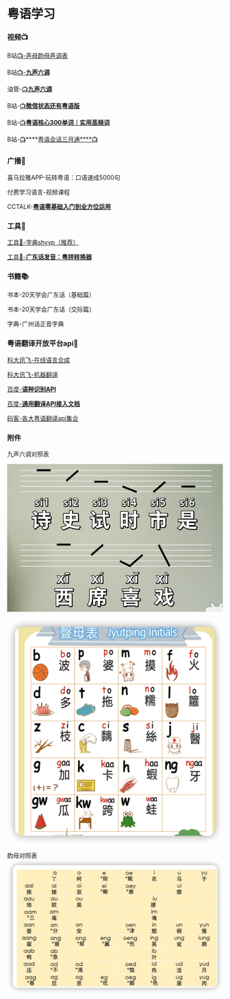 # 粤语学习

### 视频📺

B站[📺-声母韵母声调表](https://www.bilibili.com/video/BV1iz411v7cn/?spm_id_from=333.788.recommend_more_video.-1)

B站[📺-](https://www.bilibili.com/video/BV1iz411v7cn/?spm_id_from=333.788.recommend_more_video.-1)****[九声六调](https://www.bilibili.com/video/BV16P4y1x7LC/?spm_id_from=333.788.recommend_more_video.0)****

油管-[📺](https://www.bilibili.com/video/BV1iz411v7cn/?spm_id_from=333.788.recommend_more_video.-1)****[九声六调](https://www.youtube.com/watch?v=EEkYzVzgiF0)****

B站-[📺](https://www.bilibili.com/video/BV1iz411v7cn/?spm_id_from=333.788.recommend_more_video.-1)****[微信状态还有粤语版](https://www.bilibili.com/video/BV1g3411B7kN?share_medium=android&share_plat=android&share_session_id=9b586c6f-bd0f-425e-9f21-6feb63a1e61f&share_source=COPY&share_tag=s_i&timestamp=1629920576&unique_k=qWc4ww)****

B站-[📺](https://www.bilibili.com/video/BV1iz411v7cn/?spm_id_from=333.788.recommend_more_video.-1)****[粤语核心300单词︱实用高频词](https://www.bilibili.com/video/BV1DS4y137eu/?spm_id_from=333.788.recommend_more_video.-1)****

B站-[📺](https://www.bilibili.com/video/BV1iz411v7cn/?spm_id_from=333.788.recommend_more_video.-1)****[粤语会话三月通****📺](https://www.bilibili.com/video/BV1px411U7HU?p=3&spm_id_from=pageDriver)



### 广播📢

喜马拉雅APP-玩转粤语：口语速成5000句

付费学习语言-视频课程

CCTALK-**[粤语零基础入门到全方位运用](https://www.cctalk.com/m/group/88382661)**



### 工具🔧

[工具🔧-字典shyyp（推荐）](https://shyyp.net/app)

[工具🔧-****广东话发音：粤拼转换器****](https://easypronunciation.com/zh/cantonese-jyutping-phonetic-transcription-converter)



### 书籍📚

书本-20天学会广东话（基础篇）

书本-20天学会广东话（交际篇）

字典-广州话正音字典



### 粤语翻译开放平台api🔧

[科大讯飞-在线语言合成](https://www.xfyun.cn/doc/tts/online_tts/Java-SDK.html#_2%E3%80%81sdk%E9%9B%86%E6%88%90%E6%8C%87%E5%8D%97)

[科大讯飞-机器翻译](https://www.xfyun.cn/services/xftrans?ch=btr)

[百度-****语种识别API****](https://fanyi-api.baidu.com/product/141)

[百度-****通用翻译API接入文档****](https://fanyi-api.baidu.com/doc/21)

[码客-各大粤语翻译api集合](https://www.psvmc.cn/article/2022-02-26-translate-free.html)



### 附件

九声六调对照表

![WechatIMG235.png](./WechatIMG235.png)

![iShot_2022-06-01_00.14.11.png](./iShot_2022-06-01_00.14.11.png)

韵母对照表
![iShot_2022-06-06_23.10.28.png](./iShot_2022-06-06_23.10.28.png)
